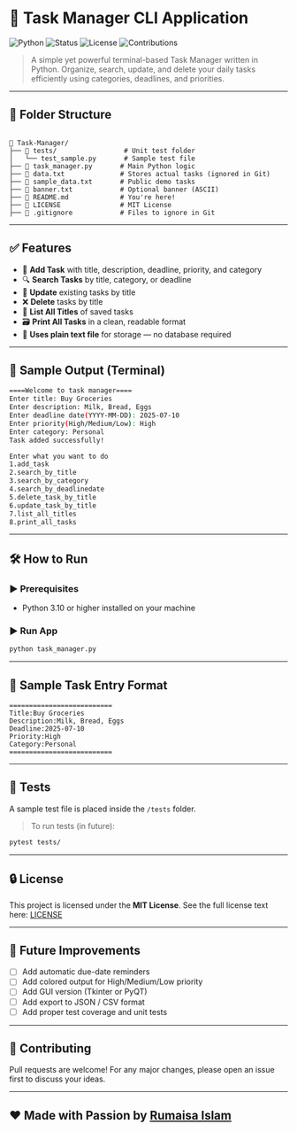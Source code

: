 # 📝 Task Manager CLI Application

![Python](https://img.shields.io/badge/Python-3.10+-blue?style=for-the-badge&logo=python)
![Status](https://img.shields.io/badge/Status-Working-green?style=for-the-badge)
![License](https://img.shields.io/badge/License-MIT-lightgrey?style=for-the-badge)
![Contributions](https://img.shields.io/badge/Contributions-Welcome-ff69b4?style=for-the-badge)

> A simple yet powerful terminal-based Task Manager written in Python. Organize, search, update, and delete your daily tasks efficiently using categories, deadlines, and priorities.

---

## 📂 Folder Structure

```

📁 Task-Manager/
├── 📁 tests/                 # Unit test folder
│   └── test_sample.py       # Sample test file
├── 📄 task_manager.py       # Main Python logic
├── 📄 data.txt              # Stores actual tasks (ignored in Git)
├── 📄 sample_data.txt       # Public demo tasks
├── 📄 banner.txt            # Optional banner (ASCII)
├── 📄 README.md             # You're here!
├── 📄 LICENSE               # MIT License
├── 📄 .gitignore            # Files to ignore in Git

```

---

## ✅ Features

- 📌 **Add Task** with title, description, deadline, priority, and category
- 🔍 **Search Tasks** by title, category, or deadline
- 🔁 **Update** existing tasks by title
- ❌ **Delete** tasks by title
- 📃 **List All Titles** of saved tasks
- 🗃️ **Print All Tasks** in a clean, readable format
- 💾 **Uses plain text file** for storage — no database required

---

## 🧾 Sample Output (Terminal)

```bash
====Welcome to task manager====
Enter title: Buy Groceries
Enter description: Milk, Bread, Eggs
Enter deadline date(YYYY-MM-DD): 2025-07-10
Enter priority(High/Medium/Low): High
Enter category: Personal
Task added successfully!

Enter what you want to do
1.add_task
2.search_by_title
3.search_by_category
4.search_by_deadlinedate
5.delete_task_by_title
6.update_task_by_title
7.list_all_titles
8.print_all_tasks
````

---

## 🛠️ How to Run

### ▶️ Prerequisites

- Python 3.10 or higher installed on your machine

### ▶️ Run App

```bash
python task_manager.py
```

---

## 📁 Sample Task Entry Format

```
==========================
Title:Buy Groceries
Description:Milk, Bread, Eggs
Deadline:2025-07-10
Priority:High
Category:Personal
==========================
```

---

## 🧪 Tests

A sample test file is placed inside the `/tests` folder.

> To run tests (in future):

```bash
pytest tests/
```

---

## 🔒 License

This project is licensed under the **MIT License**.
See the full license text here: [LICENSE](./LICENSE)

---

## 🚀 Future Improvements

* [ ] Add automatic due-date reminders
* [ ] Add colored output for High/Medium/Low priority
* [ ] Add GUI version (Tkinter or PyQT)
* [ ] Add export to JSON / CSV format
* [ ] Add proper test coverage and unit tests

---

## 🤝 Contributing

Pull requests are welcome!
For any major changes, please open an issue first to discuss your ideas.

---

## ❤️ Made with Passion by [Rumaisa Islam](https://github.com/Rumaisas-islam)

```